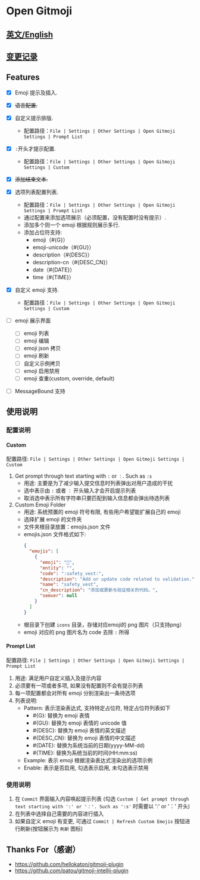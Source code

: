# Open Gitmoji

## [英文/English](docs/README_EN.md)

## [变更记录](docs/CHANGELOG.md)

## Features

- [x] Emoji 提示及插入.
- [x] ~~语言配置.~~
- [x] 自定义提示排版.
    - 配置路径：`File | Settings | Other Settings | Open Gitmoji Settings | Prompt List`
- [x] `:`开头才提示配置.
    - 配置路径：`File | Settings | Other Settings | Open Gitmoji Settings | Custom`
- [x] ~~添加结束文本.~~
- [X] 选项列表配置列表.
    - 配置路径：`File | Settings | Other Settings | Open Gitmoji Settings | Prompt List`
    - 通过配置来添加选项展示（必须配置，没有配置时没有提示）.
    - 添加多个则一个 emoji 根据规则展示多行.
    - 添加占位符支持:
        - emoji（#{G}）
        - emoji-unicode（#{GU}）
        - description（#{DESC}）
        - description-cn（#{DESC_CN}）
        - date（#{DATE}）
        - time（#{TIME}）
- [X] 自定义 emoji 支持.
    - 配置路径：`File | Settings | Other Settings | Open Gitmoji Settings | Custom`

- [ ] emoji 展示界面
  - [ ] emoji 列表
  - [ ] emoji 编辑
  - [ ] emoji json 拷贝
  - [ ] emoji 刷新
  - [ ] 自定义示例拷贝
  - [ ] emoji 启用禁用
  - [ ] emoji 查重(custom, override, default)
- [ ] MessageBound 支持

## 使用说明

### 配置说明

#### Custom

配置路径: `File | Settings | Other Settings | Open Gitmoji Settings | Custom`

1. Get prompt through text starting with `:` or `：`. Such as `:s`
    - 用途: 主要是为了减少输入提交信息时列表弹出对用户造成的干扰
    - 选中表示由 `:` 或者 `：` 开头输入才会开启提示列表
    - 取消选中表示所有字符串只要匹配到输入信息都会弹出待选列表
2. Custom Emoji Folder
    - 用途: 系统预置的 emoji 符号有限, 有些用户希望能扩展自己的 emoji
    - 选择扩展 emoji 的文件夹
    - 文件夹根目录放置：emojis.json 文件
    - emojis.json 文件格式如下:
      ```json
      {
        "emojis": [
          {
            "emoji": "🦺",
            "entity": "",
            "code": ":safety_vest:",
            "description": "Add or update code related to validation.",
            "name": "safety_vest",
            "cn_description": "添加或更新与验证相关的代码。",
            "semver": null
          }
        ]
      }
      ```
    - 根目录下创建 `icons` 目录，存储对应emoji的 png 图片（只支持png）
    - emoji 对应的 png 图片名为 code 去除 `:` 所得

#### Prompt List

配置路径: `File | Settings | Other Settings | Open Gitmoji Settings | Prompt List`

1. 用途: 满足用户自定义插入及提示内容
2. 必须要有一项或者多项, 如果没有配置则不会有提示列表
3. 每一项配置都会对所有 emoji 分别渲染出一条待选项
4. 列表说明:
    - Pattern: 表示渲染表达式, 支持特定占位符, 特定占位符列表如下
        - #{G}: 替换为 emoji 表情
        - #{GU}: 替换为 emoji 表情的 unicode 值
        - #{DESC}: 替换为 emoji 表情的英文描述
        - #{DESC_CN}: 替换为 emoji 表情的中文描述
        - #{DATE}: 替换为系统当前的日期(yyyy-MM-dd)
        - #{TIME}: 替换为系统当前的时间(HH:mm:ss)
    - Example: 表示 emoji 根据渲染表达式渲染出的选项示例
    - Enable: 表示是否启用, 勾选表示启用, 未勾选表示禁用

### 使用说明

1. 在 `Commit` 界面输入内容唤起提示列表 (勾选 `Custom | Get prompt through text starting with ':' or '：'. Such as ':s'`
   时需要以 ':' or '：' 开头)
2. 在列表中选择自己需要的内容进行插入
3. 如果自定义 emoji 有变更, 可通过 `Commit | Refresh Custom Emojis` 按钮进行刷新(按钮展示为 `刷新` 图标)

## Thanks For（感谢）

- https://github.com/hellokaton/gitmoji-plugin
- https://github.com/patou/gitmoji-intellij-plugin